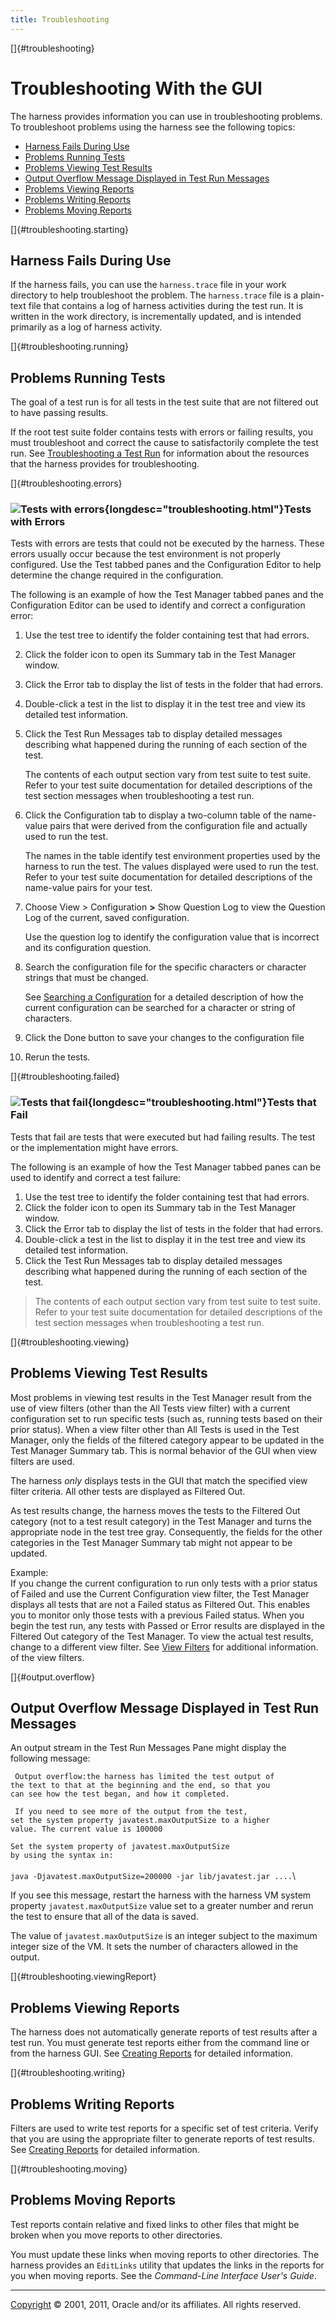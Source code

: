 ```yaml
---
title: Troubleshooting
---
```


[]{#troubleshooting}

# Troubleshooting With the GUI

The harness provides information you can use in troubleshooting problems. To troubleshoot problems
using the harness see the following topics:

-   [Harness Fails During Use](#troubleshooting.starting)
-   [Problems Running Tests](#troubleshooting.running)
-   [Problems Viewing Test Results](#troubleshooting.viewing)
-   [Output Overflow Message Displayed in Test Run Messages](#output.overflow)
-   [Problems Viewing Reports](#troubleshooting.viewingReport)
-   [Problems Writing Reports](#troubleshooting.writing)
-   [Problems Moving Reports](#troubleshooting.moving)

[]{#troubleshooting.starting}

## Harness Fails During Use

If the harness fails, you can use the `harness.trace` file in your work directory to help
troubleshoot the problem. The `harness.trace` file is a plain-text file that contains a log of
harness activities during the test run. It is written in the work directory, is incrementally
updated, and is intended primarily as a log of harness activity.

[]{#troubleshooting.running}

## Problems Running Tests

The goal of a test run is for all tests in the test suite that are not filtered out to have passing
results.

If the root test suite folder contains tests with errors or failing results, you must troubleshoot
and correct the cause to satisfactorily complete the test run. See [Troubleshooting a Test
Run](../run/troubleshooting.html) for information about the resources that the harness provides for
troubleshooting.

[]{#troubleshooting.errors}

### ![Tests with errors](../../images/blueTest.gif){longdesc="troubleshooting.html"}Tests with Errors

Tests with errors are tests that could not be executed by the harness. These errors usually occur
because the test environment is not properly configured. Use the Test tabbed panes and the
Configuration Editor to help determine the change required in the configuration.

The following is an example of how the Test Manager tabbed panes and the Configuration Editor can be
used to identify and correct a configuration error:

1.  Use the test tree to identify the folder containing test that had errors.

2.  Click the folder icon to open its Summary tab in the Test Manager window.

3.  Click the Error tab to display the list of tests in the folder that had errors.

4.  Double-click a test in the list to display it in the test tree and view its detailed test
    information.

5.  Click the Test Run Messages tab to display detailed messages describing what happened during the
    running of each section of the test.

    The contents of each output section vary from test suite to test suite. Refer to your test suite
    documentation for detailed descriptions of the test section messages when troubleshooting a test
    run.

<!-- -->

6.  Click the Configuration tab to display a two-column table of the name-value pairs that were
    derived from the configuration file and actually used to run the test.

    The names in the table identify test environment properties used by the harness to run the test.
    The values displayed were used to run the test. Refer to your test suite documentation for
    detailed descriptions of the name-value pairs for your test.

<!-- -->

7.  Choose View \> Configuration **\>** Show Question Log to view the Question Log of the current,
    saved configuration.

    Use the question log to identify the configuration value that is incorrect and its configuration
    question.

<!-- -->

8.  Search the configuration file for the specific characters or character strings that must be
    changed.

    See [Searching a Configuration](../confEdit/searchConfiguration.html) for a detailed description
    of how the current configuration can be searched for a character or string of characters.

<!-- -->

9.  Click the Done button to save your changes to the configuration file

10. Rerun the tests.

[]{#troubleshooting.failed}

### ![Tests that fail](../../images/redTest.gif){longdesc="troubleshooting.html"}Tests that Fail

Tests that fail are tests that were executed but had failing results. The test or the implementation
might have errors.

The following is an example of how the Test Manager tabbed panes can be used to identify and correct
a test failure:

1.  Use the test tree to identify the folder containing test that had errors.
2.  Click the folder icon to open its Summary tab in the Test Manager window.
3.  Click the Error tab to display the list of tests in the folder that had errors.
4.  Double-click a test in the list to display it in the test tree and view its detailed test
    information.
5.  Click the Test Run Messages tab to display detailed messages describing what happened during the
    running of each section of the test.

> The contents of each output section vary from test suite to test suite. Refer to your test suite
> documentation for detailed descriptions of the test section messages when troubleshooting a test
> run.

[]{#troubleshooting.viewing}

## Problems Viewing Test Results

Most problems in viewing test results in the Test Manager result from the use of view filters (other
than the All Tests view filter) with a current configuration set to run specific tests (such as,
running tests based on their prior status). When a view filter other than All Tests is used in the
Test Manager, only the fields of the filtered category appear to be updated in the Test Manager
Summary tab. This is normal behavior of the GUI when view filters are used.

The harness *only* displays tests in the GUI that match the specified view filter criteria. All
other tests are displayed as Filtered Out.

As test results change, the harness moves the tests to the Filtered Out category (not to a test
result category) in the Test Manager and turns the appropriate node in the test tree gray.
Consequently, the fields for the other categories in the Test Manager Summary tab might not appear
to be updated.

Example:\
If you change the current configuration to run only tests with a prior status of Failed and use the
Current Configuration view filter, the Test Manager displays all tests that are not a Failed status
as Filtered Out. This enables you to monitor only those tests with a previous Failed status. When
you begin the test run, any tests with Passed or Error results are displayed in the Filtered Out
category of the Test Manager. To view the actual test results, change to a different view filter.
See [View Filters](../browse/viewFilters.html) for additional information. of the view filters.

[]{#output.overflow}

## Output Overflow Message Displayed in Test Run Messages

An output stream in the Test Run Messages Pane might display the following message:

` Output overflow:the harness has limited the test output of`\
`the text to that at the beginning and the end, so that you`\
`can see how the test began, and how it completed.`

` If you need to see more of the output from the test,`\
`set the system property javatest.maxOutputSize to a higher`\
`value. The current value is 100000`

`Set the system property of javatest.maxOutputSize`\
`by using the syntax in:`\
\
`java -Djavatest.maxOutputSize=200000 -jar lib/javatest.jar ....`\

If you see this message, restart the harness with the harness VM system property
`javatest.maxOutputSize` value set to a greater number and rerun the test to ensure that all of the
data is saved.

The value of `javatest.maxOutputSize` is an integer subject to the maximum integer size of the VM.
It sets the number of characters allowed in the output.

[]{#troubleshooting.viewingReport}

## Problems Viewing Reports

The harness does not automatically generate reports of test results after a test run. You must
generate test reports either from the command line or from the harness GUI. See [Creating
Reports](../report/newReports.html) for detailed information.

[]{#troubleshooting.writing}

## Problems Writing Reports

Filters are used to write test reports for a specific set of test criteria. Verify that you are
using the appropriate filter to generate reports of test results. See [Creating
Reports](../report/newReports.html) for detailed information.

[]{#troubleshooting.moving}

## Problems Moving Reports

Test reports contain relative and fixed links to other files that might be broken when you move
reports to other directories.

You must update these links when moving reports to other directories. The harness provides an
`EditLinks` utility that updates the links in the reports for you when moving reports. See the
*Command-Line Interface User\'s Guide*.

----------------------------------------------------------------------------------------------------

[Copyright](../copyright.html) © 2001, 2011, Oracle and/or its affiliates. All rights reserved.
